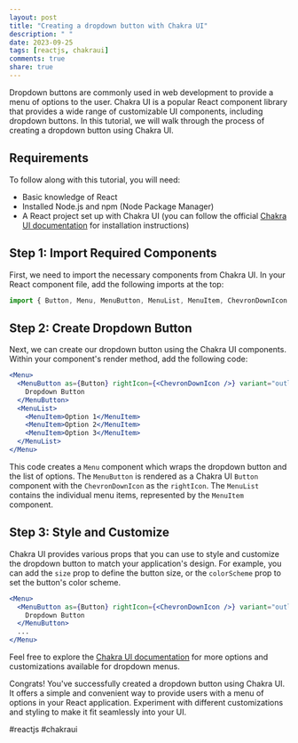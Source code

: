 ```yaml
---
layout: post
title: "Creating a dropdown button with Chakra UI"
description: " "
date: 2023-09-25
tags: [reactjs, chakraui]
comments: true
share: true
---
```


Dropdown buttons are commonly used in web development to provide a menu of options to the user. Chakra UI is a popular React component library that provides a wide range of customizable UI components, including dropdown buttons. In this tutorial, we will walk through the process of creating a dropdown button using Chakra UI.

## Requirements
To follow along with this tutorial, you will need:
- Basic knowledge of React
- Installed Node.js and npm (Node Package Manager)
- A React project set up with Chakra UI (you can follow the official [Chakra UI documentation](https://chakra-ui.com/docs/getting-started) for installation instructions)

## Step 1: Import Required Components
First, we need to import the necessary components from Chakra UI. In your React component file, add the following imports at the top:

```jsx
import { Button, Menu, MenuButton, MenuList, MenuItem, ChevronDownIcon } from "@chakra-ui/react";
```

## Step 2: Create Dropdown Button
Next, we can create our dropdown button using the Chakra UI components. Within your component's render method, add the following code:

```jsx
<Menu>
  <MenuButton as={Button} rightIcon={<ChevronDownIcon />} variant="outline">
    Dropdown Button
  </MenuButton>
  <MenuList>
    <MenuItem>Option 1</MenuItem>
    <MenuItem>Option 2</MenuItem>
    <MenuItem>Option 3</MenuItem>
  </MenuList>
</Menu>
```

This code creates a `Menu` component which wraps the dropdown button and the list of options. The `MenuButton` is rendered as a Chakra UI `Button` component with the `ChevronDownIcon` as the `rightIcon`. The `MenuList` contains the individual menu items, represented by the `MenuItem` component.

## Step 3: Style and Customize
Chakra UI provides various props that you can use to style and customize the dropdown button to match your application's design. For example, you can add the `size` prop to define the button size, or the `colorScheme` prop to set the button's color scheme.

```jsx
<Menu>
  <MenuButton as={Button} rightIcon={<ChevronDownIcon />} variant="outline" size="md" colorScheme="teal">
    Dropdown Button
  </MenuButton>
  ...
</Menu>
```

Feel free to explore the [Chakra UI documentation](https://chakra-ui.com/docs/components/menu) for more options and customizations available for dropdown menus.

Congrats! You've successfully created a dropdown button using Chakra UI. It offers a simple and convenient way to provide users with a menu of options in your React application. Experiment with different customizations and styling to make it fit seamlessly into your UI.

#reactjs #chakraui